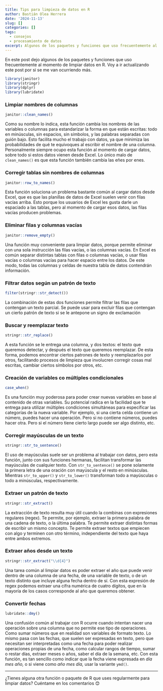 ```yaml
---
title: Tips para limpieza de datos en R
author: Bastián Olea Herrera
date: '2024-11-13'
slug: []
categories: []
tags:
  - consejos
  - procesamiento de datos
excerpt: Algunos de los paquetes y funciones que uso frecuentemente al momento de limpiar datos en R.
---
```


En este post dejo algunos de los paquetes y funciones que uso frecuentemente al momento de limpiar datos en R. Voy a ir actualizando este post por si se me van ocurriendo más.

<div style = "max-width: 220px">

```r
library(janitor)
library(stringr)
library(dplyr)
library(lubridate)
```

</div>

### Limpiar nombres de columnas
```r
janitor::clean_names()
```
Como su nombre lo indica, esta función cambia los nombres de las variables o columnas para estandarizar la forma en que están escritas: todo en minúsculas, sin espacios, sin símbolos, y las palabras separadas con guión bajo. Esto facilita mucho el trabajo con datos, ya que minimiza las probabilidades de qué te equivoques al escribir el nombre de una columna. Personalmente siempre ocupo esta función al momento de cargar datos, sobre todo si estos datos vienen desde Excel. Lo único malo de `clean_names()` es que esta función también cambia las eñes por enes.

### Corregir tablas sin nombres de columnas
```r
janitor::row_to_names()
```
Esta función soluciona un problema bastante común al cargar datos desde Excel, que es que las planillas de datos de Excel suelen venir con filas vacías arriba. Esto porque los usuarios de Excel les gusta darle un espaciado a las tablas, pero al momento de cargar esos datos, las filas vacías producen problemas.

### Eliminar filas y columnas vacías
```r
janitor::remove_empty()
```
Una función muy conveniente para limpiar datos, porque permite eliminar con una sola instrucción las filas vacías, o las columnas vacías. En Excel es común separar distintas tablas con filas o columnas vacías, o usar filas vacías o columnas vacías para hacer espacio entre los datos. De este modo, todas las columnas y celdas de nuestra tabla de datos contendrán información.

### Filtrar datos según un patrón de texto
```r
filter(stringr::str_detect())
```
La combinación de estas dos funciones permite filtrar las filas que contengan un texto parcial. Se puede usar para excluir filas que contengan un cierto patrón de texto si se le antepone un signo de exclamación

### Buscar y reemplazar texto
```r
stringr::str_replace()
```
A esta función se le entrega una columna, y dos textos: el texto que queremos detectar, y después el texto que queremos reemplazar. De esta forma, podemos encontrar ciertos patrones de texto y reemplazarlos por otros, facilitando procesos de limpieza que involucren corregir cosas mal escritas, cambiar ciertos símbolos por otros, etc.

### Creación de variables co múltiples condicionales
```r
case_when()
```
Es una función muy poderosa para poder crear nuevas variables en base al contenido de otras variables. Su potencial radica en la facilidad que te entrega para utilizar múltiples condiciones simultáneas para especificar las categorías de la nueva variable. Por ejemplo, si una cierta celda contiene un número, puedes hacer una operación. Pero si no contiene números, puedes hacer otra. Pero si el número tiene cierto largo puede ser algo distinto, etc.

### Corregir mayúsculas de un texto
```r
stringr::str_to_sentence()
```
El uso de mayúsculas suele ser un problema al trabajar con datos, pero esta función, junto con sus funciones hermanas, facilitan transformar las mayúsculas de cualquier texto. Con `str_to_sentence()` se pone solamente la primera letra de una oración con mayúscula y el resto en minúsculas. Mientras `str_to_upper()` y `str_to_lower()` transforman todo a mayúsculas o todo a minúsculas, respectivamente.

### Extraer un patrón de texto
```r
stringr::str_extract()
```
La extracción de texto resulta muy útil cuando la combinas con expresiones regulares (regex). Te permite, por ejemplo, extraer la primera palabra de una cadena de texto, o la última palabra. Te permite extraer distintas formas de escribir un mismo concepto. Te permite extraer textos  que empiecen con algo y terminen con otro término, independiente del texto que haya entre ambos extremos.

### Extraer años desde un texto
```r
stringr::str_extract("\\d{4}")
```
Una tarea común al limpiar datos es poder extraer el año que puede venir dentro de una columna de una fecha, de una variable de texto, o de un texto distinto que incluye alguna fecha dentro de sí. Con esta expresión de regex podemos extraer una cifra numérica de cuatro dígitos, que en la mayoría de los casos corresponde al año que queremos obtener.

### Convertir fechas
```r
lubridate::dmy()
```
Una confusión común al trabajar con R ocurre cuando intentan nacer una operación sobre una columna que no permite ese tipo de operaciones. Como sumar números que en realidad son variables de formato texto. Lo mismo pasa con las fechas, que suelen ser expresadas en texto, pero que necesitan ser interpretadas como una fecha para poder realizar operaciones propias de una fecha, como calcular rangos de tiempo, sumar o restar días, extraer meses o años, saber el día de la semana, etc. Con esta función, es tan sencillo como indicar que la fecha viene expresada en _día mes año,_ o si viene como _año mes día,_ usar la variante `ymd()`.

----

¿Tienes alguna otra función o paquete de R que uses regularmente para limpiar datos? Cuéntame en los comentarios 😊